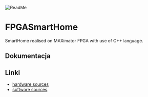 ![ReadMe](Documents/Assets/ReadMe.jpg)

# FPGASmartHome
SmartHome realised on MAXimator FPGA with use of C++ language.

## Dokumentacja

## Linki
* [hardware sources](Source/Hardware/ "hardware sources")
* [software sources](Source/Software/ "software sources")
